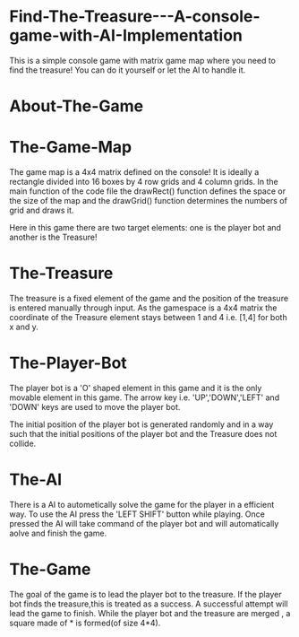 # Find-The-Treasure---A-console-game-with-AI-Implementation
This is a simple console game with matrix game map where you need to find the treasure! You can do it yourself or let the AI to handle it.

# About-The-Game

# The-Game-Map

The game map is a 4x4 matrix defined on the console! It is ideally a rectangle divided into 16 boxes by 4 row grids and 4 column grids. In the main function of the code file the drawRect() function defines the space or the size of the map and the drawGrid() function determines the numbers of grid and draws it.

Here in this game there are two target elements: one is the player bot and another is the Treasure!

# The-Treasure

The treasure is a fixed element of the game and the position of the treasure is entered manually through input. As the gamespace is a 4x4 matrix the coordinate of the Treasure element stays between 1 and 4 i.e. [1,4] for both x and y.

# The-Player-Bot

The player bot is a 'O' shaped element in this game and it is the only movable element in this game. The arrow key i.e. 'UP','DOWN','LEFT' and 'DOWN' keys are used to move the player bot.

The initial position of the player bot is generated randomly and in a way such that the initial positions of the player bot and the Treasure does not collide.

# The-AI

There is a AI to autometically solve the game for the player in a efficient way. To use the AI press the 'LEFT SHIFT' button while playing. Once pressed the AI will take command of the player bot and will automatically aolve and finish the game.

# The-Game

The goal of the game is to lead the player bot to the treasure. If the player bot finds the treasure,this is treated as a success. A successful attempt will lead the game to finish. While the player bot and the treasure are merged , a square made of * is formed(of size 4*4).
